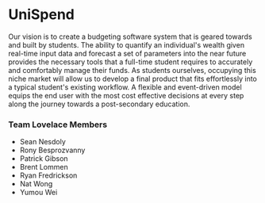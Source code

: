 # UniSpend
Our vision is to create a budgeting software system that is geared towards and built by students. The ability to quantify an individual's wealth given real-time input data and forecast a set of parameters into the near future provides the necessary tools that a full-time student requires to accurately and comfortably manage their funds. As students ourselves, occupying this niche market will allow us to develop a final product that fits effortlessly into a typical student's existing workflow. A flexible and event-driven model equips the end user with the most cost effective decisions at every step along the journey towards a post-secondary education.

### Team Lovelace Members
* Sean Nesdoly
* Rony Besprozvanny 
* Patrick Gibson 
* Brent Lommen 
* Ryan Fredrickson 
* Nat Wong 
* Yumou Wei 
